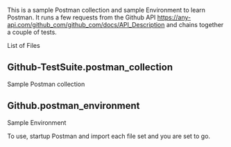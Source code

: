 This is a sample Postman collection and sample Environment to learn Postman.
It runs a few requests from the Github API https://any-api.com/github_com/github_com/docs/API_Description and chains together a couple of tests.

List of Files
## Github-TestSuite.postman_collection
Sample Postman collection

## Github.postman_environment
Sample Environment

To use, startup Postman and import each file set and you are set to go.
